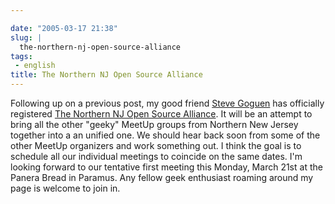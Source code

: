 ```yaml
---

date: "2005-03-17 21:38"
slug: |
  the-northern-nj-open-source-alliance
tags:
 - english
title: The Northern NJ Open Source Alliance
---
```


Following up on a previous post, my good friend [Steve
Goguen](http://opensource.meetup.com/53/members/468901/) has officially
registered [The Northern NJ Open Source
Alliance](http://opensource.meetup.com/53/). It will be an attempt to
bring all the other "geeky" MeetUp groups from Northern New Jersey
together into a an unified one. We should hear back soon from some of
the other MeetUp organizers and work something out. I think the goal is
to schedule all our individual meetings to coincide on the same dates.
I'm looking forward to our tentative first meeting this Monday, March
21st at the Panera Bread in Paramus. Any fellow geek enthusiast roaming
around my page is welcome to join in.
